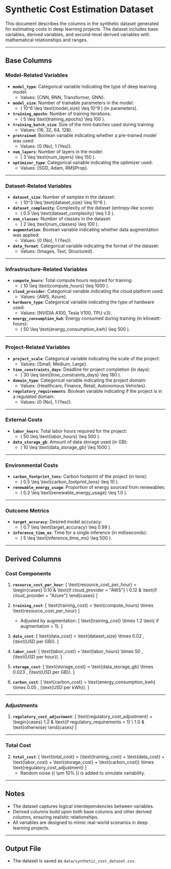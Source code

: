 # Synthetic Cost Estimation Dataset

This document describes the columns in the synthetic dataset generated for estimating costs in deep learning projects. The dataset includes base variables, derived variables, and second-level derived variables with mathematical relationships and ranges.

---

## Base Columns

### Model-Related Variables
- **`model_type`**: Categorical variable indicating the type of deep learning model:
  - Values: {CNN, RNN, Transformer, GNN}.
- **`model_size`**: Number of trainable parameters in the model:
  - \( 10^6 \leq \text{model\_size} \leq 10^9 \) (in parameters).
- **`training_epochs`**: Number of training iterations:
  - \( 5 \leq \text{training\_epochs} \leq 100 \).
- **`training_batch_size`**: Size of the mini-batches used during training:
  - Values: {16, 32, 64, 128}.
- **`pretrained`**: Boolean variable indicating whether a pre-trained model was used:
  - Values: {0 (No), 1 (Yes)}.
- **`num_layers`**: Number of layers in the model:
  - \( 3 \leq \text{num\_layers} \leq 150 \).
- **`optimizer_type`**: Categorical variable indicating the optimizer used:
  - Values: {SGD, Adam, RMSProp}.

---

### Dataset-Related Variables
- **`dataset_size`**: Number of samples in the dataset:
  - \( 10^3 \leq \text{dataset\_size} \leq 10^6 \).
- **`dataset_complexity`**: Complexity of the dataset (entropy-like score):
  - \( 0.5 \leq \text{dataset\_complexity} \leq 1.5 \).
- **`num_classes`**: Number of classes in the dataset:
  - \( 2 \leq \text{num\_classes} \leq 100 \).
- **`augmentation`**: Boolean variable indicating whether data augmentation was applied:
  - Values: {0 (No), 1 (Yes)}.
- **`data_format`**: Categorical variable indicating the format of the dataset:
  - Values: {Images, Text, Structured}.

---

### Infrastructure-Related Variables
- **`compute_hours`**: Total compute hours required for training:
  - \( 10 \leq \text{compute\_hours} \leq 1000 \).
- **`cloud_provider`**: Categorical variable indicating the cloud platform used:
  - Values: {AWS, Azure}.
- **`hardware_type`**: Categorical variable indicating the type of hardware used:
  - Values: {NVIDIA A100, Tesla V100, TPU v3}.
- **`energy_consumption_kwh`**: Energy consumed during training (in kilowatt-hours):
  - \( 50 \leq \text{energy\_consumption\_kwh} \leq 500 \).

---

### Project-Related Variables
- **`project_scale`**: Categorical variable indicating the scale of the project:
  - Values: {Small, Medium, Large}.
- **`time_constraints_days`**: Deadline for project completion (in days):
  - \( 30 \leq \text{time\_constraints\_days} \leq 180 \).
- **`domain_type`**: Categorical variable indicating the project domain:
  - Values: {Healthcare, Finance, Retail, Autonomous Vehicles}.
- **`regulatory_requirements`**: Boolean variable indicating if the project is in a regulated domain:
  - Values: {0 (No), 1 (Yes)}.

---

### External Costs
- **`labor_hours`**: Total labor hours required for the project:
  - \( 50 \leq \text{labor\_hours} \leq 500 \).
- **`data_storage_gb`**: Amount of data storage used (in GB):
  - \( 10 \leq \text{data\_storage\_gb} \leq 1000 \).

---

### Environmental Costs
- **`carbon_footprint_tons`**: Carbon footprint of the project (in tons):
  - \( 0.5 \leq \text{carbon\_footprint\_tons} \leq 10 \).
- **`renewable_energy_usage`**: Proportion of energy sourced from renewables:
  - \( 0.2 \leq \text{renewable\_energy\_usage} \leq 1.0 \).

---

### Outcome Metrics
- **`target_accuracy`**: Desired model accuracy:
  - \( 0.7 \leq \text{target\_accuracy} \leq 0.99 \).
- **`inference_time_ms`**: Time for a single inference (in milliseconds):
  - \( 5 \leq \text{inference\_time\_ms} \leq 500 \).

---

## Derived Columns

### Cost Components
1. **`resource_cost_per_hour`**:
   \[
   \text{resource\_cost\_per\_hour} =
   \begin{cases} 
   0.10 & \text{if cloud\_provider = "AWS"} \\
   0.12 & \text{if cloud\_provider = "Azure"} 
   \end{cases}
   \]

2. **`training_cost`**:
   \[
   \text{training\_cost} = \text{compute\_hours} \times \text{resource\_cost\_per\_hour}
   \]
   - Adjusted by augmentation:
   \[
   \text{training\_cost} \times 1.2 \text{ if augmentation = 1}.
   \]

3. **`data_cost`**:
   \[
   \text{data\_cost} = \text{dataset\_size} \times 0.02 \, (\text{USD per GB}).
   \]

4. **`labor_cost`**:
   \[
   \text{labor\_cost} = \text{labor\_hours} \times 50 \, (\text{USD per hour}).
   \]

5. **`storage_cost`**:
   \[
   \text{storage\_cost} = \text{data\_storage\_gb} \times 0.023 \, (\text{USD per GB}).
   \]

6. **`carbon_cost`**:
   \[
   \text{carbon\_cost} = \text{energy\_consumption\_kwh} \times 0.05 \, (\text{USD per kWh}).
   \]

---

### Adjustments
1. **`regulatory_cost_adjustment`**:
   \[
   \text{regulatory\_cost\_adjustment} =
   \begin{cases} 
   1.2 & \text{if regulatory\_requirements = 1} \\
   1.0 & \text{otherwise}
   \end{cases}
   \]

---

### Total Cost
2. **`total_cost`**:
   \[
   \text{total\_cost} = 
   (\text{training\_cost} + \text{data\_cost} + \text{labor\_cost} + \text{storage\_cost} + \text{carbon\_cost}) 
   \times \text{regulatory\_cost\_adjustment}
   \]
   - Random noise (\( \pm 10\% \)) is added to simulate variability.

---

## Notes
- The dataset captures logical interdependencies between variables.
- Derived columns build upon both base columns and other derived columns, ensuring realistic relationships.
- All variables are designed to mimic real-world scenarios in deep learning projects.

---

## Output File
- The dataset is saved as `data/synthetic_cost_dataset.csv`.
